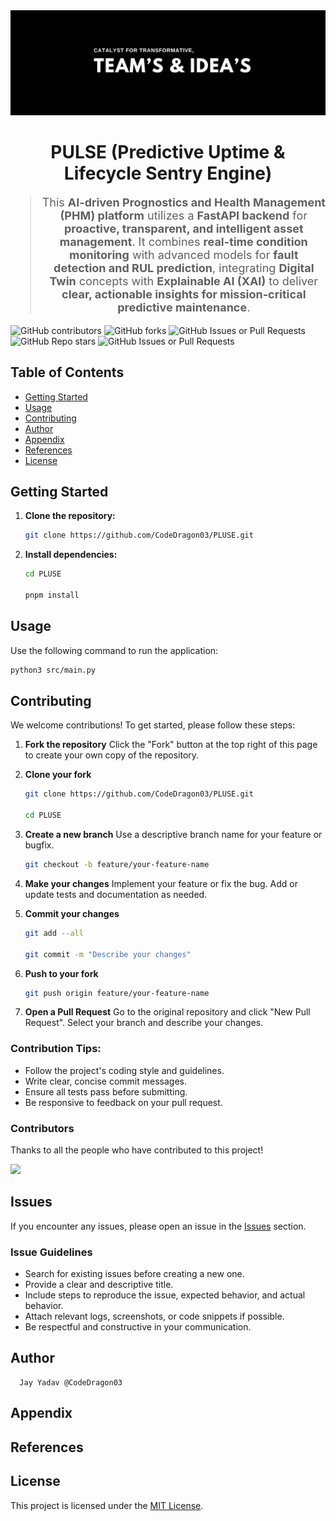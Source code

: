 <div align="center">
<img src="./Poster.jpeg" alt="Poster" />
</div>

<h1 align="center">PULSE (Predictive Uptime & Lifecycle Sentry Engine)</h1>

<blockquote align="center" style="font-size:18px;">
  
This <strong>AI-driven Prognostics and Health Management (PHM) platform</strong> utilizes a <strong>FastAPI backend</strong> for <strong>proactive, transparent, and intelligent asset management</strong>. It combines <strong>real-time condition monitoring</strong> with advanced models for <strong>fault detection and RUL prediction</strong>, integrating <strong>Digital Twin</strong> concepts with 
<strong>Explainable AI (XAI)</strong> to deliver <strong>clear, actionable insights for mission-critical predictive maintenance</strong>.

</blockquote>

<div>
    <img src="https://img.shields.io/github/contributors/CodeDragon03/PLUSE?style=for-the-badge&logo=github&color=green" alt="GitHub contributors" />
    <img src="https://img.shields.io/github/forks/CodeDragon03/PLUSE?style=for-the-badge&logo=github&color=green" alt="GitHub forks" />
    <img alt="GitHub Issues or Pull Requests" src="https://img.shields.io/github/issues-pr/CodeDragon03/PLUSE?style=for-the-badge&logo=github&color=green">
    <img src="https://img.shields.io/github/stars/CodeDragon03/PLUSE?style=for-the-badge&logo=github&color=green" alt="GitHub Repo stars" />
    <img src="https://img.shields.io/github/issues/CodeDragon03/PLUSE?style=for-the-badge&logo=github&color=green" alt="GitHub Issues or Pull Requests" />
</div>

## Table of Contents

- [Getting Started](#getting-started)
- [Usage](#usage)
- [Contributing](#contributing)
- [Author](#author)
- [Appendix](#appendix)
- [References](#references)
- [License](#license)

## Getting Started

1.  **Clone the repository:**

    ```bash
    git clone https://github.com/CodeDragon03/PLUSE.git
    ```

2.  **Install dependencies:**

    ```bash
    cd PLUSE

    pnpm install
    ```

## Usage

Use the following command to run the application:

```bash
python3 src/main.py
```

## Contributing

We welcome contributions\! To get started, please follow these steps:

1.  **Fork the repository** Click the "Fork" button at the top right of this
    page to create your own copy of the repository.

2.  **Clone your fork**

    ```bash
    git clone https://github.com/CodeDragon03/PLUSE.git

    cd PLUSE
    ```

3.  **Create a new branch** Use a descriptive branch name for your feature or
    bugfix.

    ```bash
    git checkout -b feature/your-feature-name
    ```

4.  **Make your changes** Implement your feature or fix the bug. Add or update
    tests and documentation as needed.

5.  **Commit your changes**

    ```bash
    git add --all

    git commit -m "Describe your changes"
    ```

6.  **Push to your fork**

    ```bash
    git push origin feature/your-feature-name
    ```

7.  **Open a Pull Request** Go to the original repository and click "New Pull
    Request". Select your branch and describe your changes.

### Contribution Tips:

- Follow the project's coding style and guidelines.
- Write clear, concise commit messages.
- Ensure all tests pass before submitting.
- Be responsive to feedback on your pull request.

### Contributors

Thanks to all the people who have contributed to this project!

<div align="start">
    <a href="https://github.com/CodeDragon03/PLUSE/graphs/contributors">
        <img src="https://contrib.rocks/image?repo=CodeDragon03/PLUSE"/>
    </a>
</div>

## Issues

If you encounter any issues, please open an issue in the
[Issues](https://github.com/CodeDragon03/PLUSE/issues) section.

### Issue Guidelines

- Search for existing issues before creating a new one.
- Provide a clear and descriptive title.
- Include steps to reproduce the issue, expected behavior, and actual behavior.
- Attach relevant logs, screenshots, or code snippets if possible.
- Be respectful and constructive in your communication.

## Author

      Jay Yadav @CodeDragon03

## Appendix

## References

## License

This project is licensed under the
[MIT License](./LICENSE).
